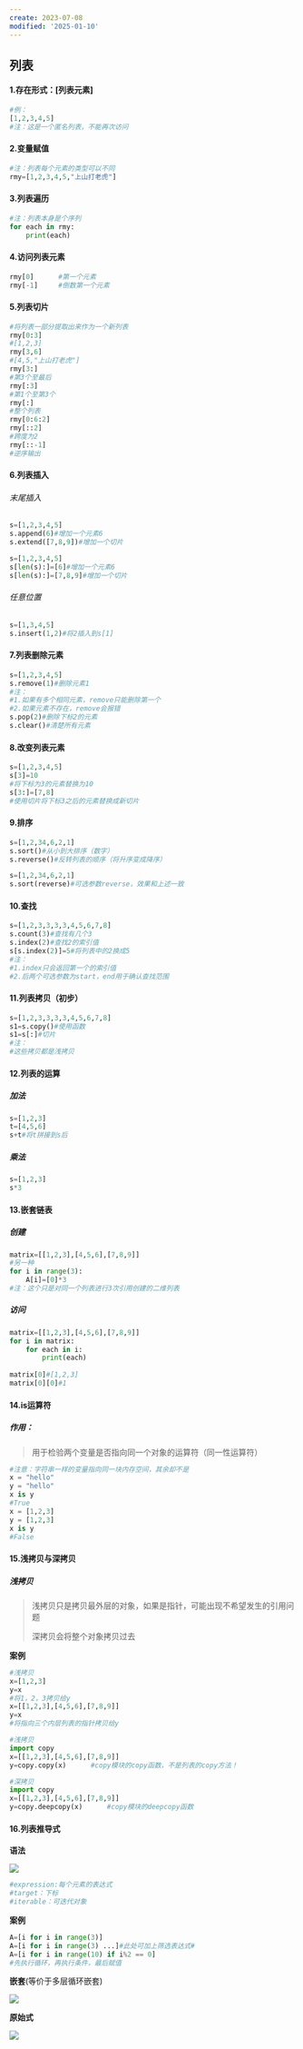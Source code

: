 ```yaml
---
create: 2023-07-08
modified: '2025-01-10'
---
```


## 列表

#### 1.存在形式：[列表元素]

```python
#例：
[1,2,3,4,5]
#注：这是一个匿名列表，不能再次访问
```

#### 2.变量赋值

```python
#注：列表每个元素的类型可以不同
rmy=[1,2,3,4,5,"上山打老虎"]
```

#### 3.列表遍历

```python
#注：列表本身是个序列
for each in rmy:
    print(each)
```

#### 4.访问列表元素

```python
rmy[0]		#第一个元素
rmy[-1]		#倒数第一个元素
```

#### 5.列表切片

```python
#将列表一部分提取出来作为一个新列表
rmy[0:3]
#[1,2,3]
rmy[3,6]
#[4,5,"上山打老虎"]
rmy[3:]
#第3个至最后
rmy[:3]
#第1个至第3个
rmy[:]
#整个列表
rmy[0:6:2]
rmy[::2]
#跨度为2
rmy[::-1]
#逆序输出
```

#### 6.列表插入

###### 末尾插入

```python
s=[1,2,3,4,5]
s.append(6)#增加一个元素6
s.extend([7,8,9])#增加一个切片
```

```python
s=[1,2,3,4,5]
s[len(s):]=[6]#增加一个元素6
s[len(s):]=[7,8,9]#增加一个切片
```

###### 任意位置

```python
s=[1,3,4,5]
s.insert(1,2)#将2插入到s[1]
```

#### 7.列表删除元素

```python
s=[1,2,3,4,5]
s.remove(1)#删除元素1
#注：
#1.如果有多个相同元素，remove只能删除第一个
#2.如果元素不存在，remove会报错
s.pop(2)#删除下标2的元素
s.clear()#清楚所有元素
```

#### 8.改变列表元素

```python
s=[1,2,3,4,5]
s[3]=10
#将下标为3的元素替换为10
s[3:]=[7,8]
#使用切片将下标3之后的元素替换成新切片
```

#### 9.排序

```python
s=[1,2,34,6,2,1]
s.sort()#从小到大排序（数字）
s.reverse()#反转列表的顺序（将升序变成降序）
```

```python
s=[1,2,34,6,2,1]
s.sort(reverse)#可选参数reverse，效果和上述一致
```

#### 10.查找

```python
s=[1,2,3,3,3,3,4,5,6,7,8]
s.count(3)#查找有几个3
s.index(2)#查找2的索引值
s[s.index(2)]=5#将列表中的2换成5
#注：
#1.index只会返回第一个的索引值
#2.后两个可选参数为start，end用于确认查找范围
```

#### 11.列表拷贝（初步）

```python
s=[1,2,3,3,3,3,4,5,6,7,8]
s1=s.copy()#使用函数
s1=s[:]#切片
#注：
#这些拷贝都是浅拷贝
```

#### 12.列表的运算

##### 加法

```python
s=[1,2,3]
t=[4,5,6]
s+t#将t拼接到s后
```

##### 乘法

```python
s=[1,2,3]
s*3
```

#### 13.嵌套链表

##### 创建

```python
matrix=[[1,2,3],[4,5,6],[7,8,9]]
#另一种
for i in range(3):
    A[i]=[0]*3
#注：这个只是对同一个列表进行3次引用创建的二维列表
```

##### 访问

```python
matrix=[[1,2,3],[4,5,6],[7,8,9]]
for i in matrix:
    for each in i:
        print(each)
        
matrix[0]#[1,2,3]
matrix[0][0]#1

```

#### 14.is运算符

##### 作用：

> 用于检验两个变量是否指向同一个对象的运算符（同一性运算符）

```python
#注意：字符串一样的变量指向同一块内存空间，其余却不是
x = "hello"
y = "hello"
x is y
#True
x = [1,2,3]
y = [1,2,3]
x is y
#False
```



#### 15.浅拷贝与深拷贝

##### 浅拷贝

> 浅拷贝只是拷贝最外层的对象，如果是指针，可能出现不希望发生的引用问题
>
> 深拷贝会将整个对象拷贝过去

**案例**

```python
#浅拷贝
x=[1,2,3]
y=x
#将1，2，3拷贝给y
x=[[1,2,3],[4,5,6],[7,8,9]]
y=x
#将指向三个内层列表的指针拷贝给y
```

```python
#浅拷贝
import copy
x=[[1,2,3],[4,5,6],[7,8,9]]
y=copy.copy(x)		#copy模块的copy函数，不是列表的copy方法！
```

```python
#深拷贝
import copy
x=[[1,2,3],[4,5,6],[7,8,9]]
y=copy.deepcopy(x)		#copy模块的deepcopy函数
```



#### 16.列表推导式

**语法**

![](asserts/列表推导式.png)

```python
#expression:每个元素的表达式
#target：下标
#iterable：可迭代对象
```

**案例**

```python
A=[i for i in range(3)]
A=[i for i in range(3) ...]#此处可加上筛选表达式#
A=[i for i in range(10) if i%2 == 0]
#先执行循环，再执行条件，最后赋值
```

**嵌套**(等价于多层循环嵌套)

![](asserts/列表推导式嵌套.png)

**原始式**

![](asserts/列表推导式原始式.png)